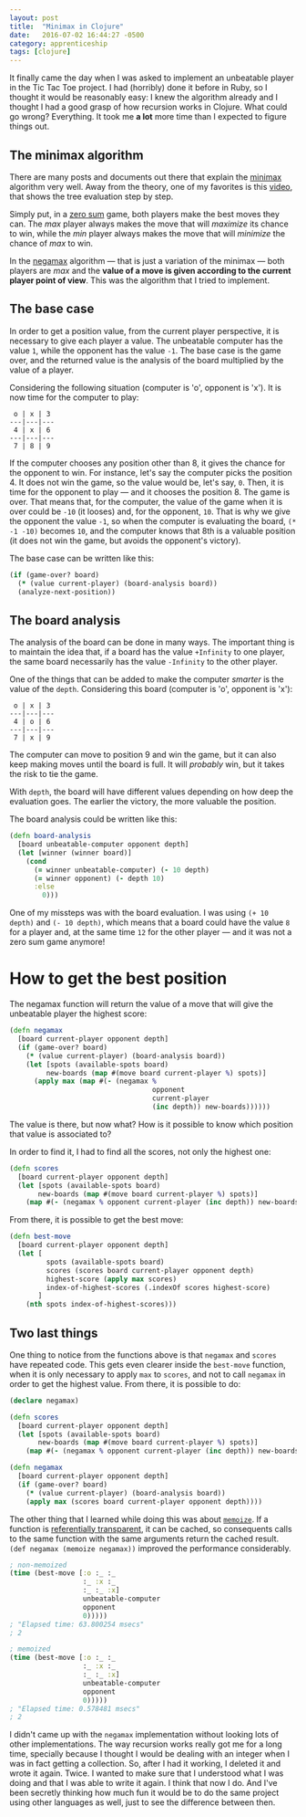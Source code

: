 ```yaml
---
layout: post
title:  "Minimax in Clojure"
date:   2016-07-02 16:44:27 -0500
category: apprenticeship
tags: [clojure]
---
```


It finally came the day when I was asked to implement an unbeatable player in the Tic Tac Toe project. I had (horribly) done it before in Ruby, so I thought it would be reasonably easy: I knew the algorithm already and I thought I had a good grasp of how recursion works in Clojure. What could go wrong? Everything. <!--more--> It took me **a lot** more time than I expected to figure things out.

## The minimax algorithm

There are many posts and documents out there that explain the [minimax](https://en.wikipedia.org/wiki/Minimax) algorithm very well. Away from the theory, one of my favorites is this [video](https://www.youtube.com/watch?v=J1GoI5WHBto), that shows the tree evaluation step by step.

Simply put, in a [zero sum](https://en.wikipedia.org/wiki/Zero-sum_game) game, both players make the best moves they can. The *max* player always makes the move that will *maximize* its chance to win, while the *min* player always makes the move that will *minimize* the chance of *max* to win.

In the [negamax](https://en.wikipedia.org/wiki/Negamax) algorithm &mdash; that is just a variation of the minimax &mdash; both players are *max* and the **value of a move is given according to the current player point of view**. This was the algorithm that I tried to implement.

## The base case

In order to get a position value, from the current player perspective, it is necessary to give each player a value. The unbeatable computer has the value `1`, while the opponent has the value `-1`. The base case is the game over, and the returned value is the analysis of the board multiplied by the value of a player.

Considering the following situation (computer is 'o', opponent is 'x'). It is now time for the computer to play:

```
 o | x | 3
---|---|---
 4 | x | 6
---|---|---
 7 | 8 | 9  
```

If the computer chooses any position other than 8, it gives the chance for the opponent to win. For instance, let's say the computer picks the position 4. It does not win the game, so the value would be, let's say, `0`. Then, it is time for the opponent to play &mdash; and it chooses the position 8. The game is over. That means that, for the computer, the value of the game when it is over could be `-10` (it looses) and, for the opponent, `10`. That is why we give the opponent the value `-1`, so when the computer is evaluating the board, `(* -1 -10)` becomes `10`, and the computer knows that 8th is a valuable position (it does not win the game, but avoids the opponent's victory).

The base case can be written like this:

```clojure
(if (game-over? board)
  (* (value current-player) (board-analysis board))
  (analyze-next-position))
```

## The board analysis

The analysis of the board can be done in many ways. The important thing is to maintain the idea that, if a board has the value `+Infinity` to one player, the same board necessarily has the value `-Infinity` to the other player.

One of the things that can be added to make the computer *smarter* is the value of the `depth`. Considering this board (computer is 'o', opponent is 'x'):

```
 o | x | 3
---|---|---
 4 | o | 6
---|---|---
 7 | x | 9  
```

The computer can move to position 9 and win the game, but it can also keep making moves until the board is full. It will *probably* win, but it takes the risk to tie the game.

With `depth`, the board will have different values depending on how deep the evaluation goes. The earlier the victory, the more valuable the position.

The board analysis could be written like this:

```clojure
(defn board-analysis
  [board unbeatable-computer opponent depth]
  (let [winner (winner board)]
    (cond
      (= winner unbeatable-computer) (- 10 depth)
      (= winner opponent) (- depth 10)
      :else
        0)))
```

One of my missteps was with the board evaluation. I was using `(+ 10 depth)` and `(- 10 depth)`, which means that a board could have the value `8` for a player and, at the same time `12` for the other player &mdash; and it was not a zero sum game anymore!

# How to get the best position

The negamax function will return the value of a move that will give the unbeatable player the highest score:

```clojure
(defn negamax
  [board current-player opponent depth]
  (if (game-over? board)
    (* (value current-player) (board-analysis board))
    (let [spots (available-spots board)
         new-boards (map #(move board current-player %) spots)]
      (apply max (map #(- (negamax %
                                   opponent
                                   current-player
                                   (inc depth)) new-boards))))))
```

The value is there, but now what? How is it possible to know which position that value is associated to?

In order to find it, I had to find all the scores, not only the highest one:

```clojure
(defn scores
  [board current-player opponent depth]
  (let [spots (available-spots board)
       new-boards (map #(move board current-player %) spots)]
    (map #(- (negamax % opponent current-player (inc depth)) new-boards))))
```

From there, it is possible to get the best move:

```clojure
(defn best-move
  [board current-player opponent depth]
  (let [
         spots (available-spots board)
         scores (scores board current-player opponent depth)
         highest-score (apply max scores)
         index-of-highest-scores (.indexOf scores highest-score)
       ]
    (nth spots index-of-highest-scores)))
```

## Two last things

One thing to notice from the functions above is that `negamax` and `scores` have repeated code. This gets even clearer inside the `best-move` function, when it is only necessary to apply `max` to `scores`, and not to call `negamax` in order to get the highest value. From there, it is possible to do:

```clojure
(declare negamax)

(defn scores
  [board current-player opponent depth]
  (let [spots (available-spots board)
       new-boards (map #(move board current-player %) spots)]
    (map #(- (negamax % opponent current-player (inc depth)) new-boards))))

(defn negamax
  [board current-player opponent depth]
  (if (game-over? board)
    (* (value current-player) (board-analysis board))
    (apply max (scores board current-player opponent depth))))
```

The other thing that I learned while doing this was about [`memoize`](http://clojure.github.io/clojure/clojure.core-api.html#clojure.core/memoize). If a function is [referentially transparent](https://en.wikipedia.org/wiki/Referential_transparency), it can be cached, so consequents calls to the same function with the same arguments return the cached result. `(def negamax (memoize negamax))` improved the performance considerably.

```clojure
; non-memoized
(time (best-move [:o :_ :_
                  :_ :x :_
                  :_ :_ :x]
                  unbeatable-computer
                  opponent
                  0)))))
; "Elapsed time: 63.800254 msecs"
; 2

; memoized
(time (best-move [:o :_ :_
                  :_ :x :_
                  :_ :_ :x]
                  unbeatable-computer
                  opponent
                  0)))))
; "Elapsed time: 0.578481 msecs"
; 2
```

I didn't came up with the `negamax` implementation without looking lots of other implementations. The way recursion works really got me for a long time, specially because I thought I would be dealing with an integer when I was in fact getting a collection. So, after I had it working, I deleted it and wrote it again. Twice. I wanted to make sure that I understood what I was doing and that I was able to write it again. I think that now I do. And I've been secretly thinking how much fun it would be to do the same project using other languages as well, just to see the difference between then. 
